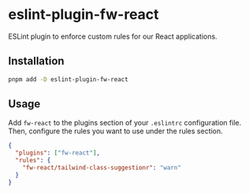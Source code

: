 # eslint-plugin-fw-react

ESLint plugin to enforce custom rules for our React applications.

## Installation

```sh
pnpm add -D eslint-plugin-fw-react
```

## Usage

Add `fw-react` to the plugins section of your `.eslintrc` configuration file. Then, configure the rules you want to use under the rules section.

```json
{
  "plugins": ["fw-react"],
  "rules": {
    "fw-react/tailwind-class-suggestionr": "warn"
  }
}
```
